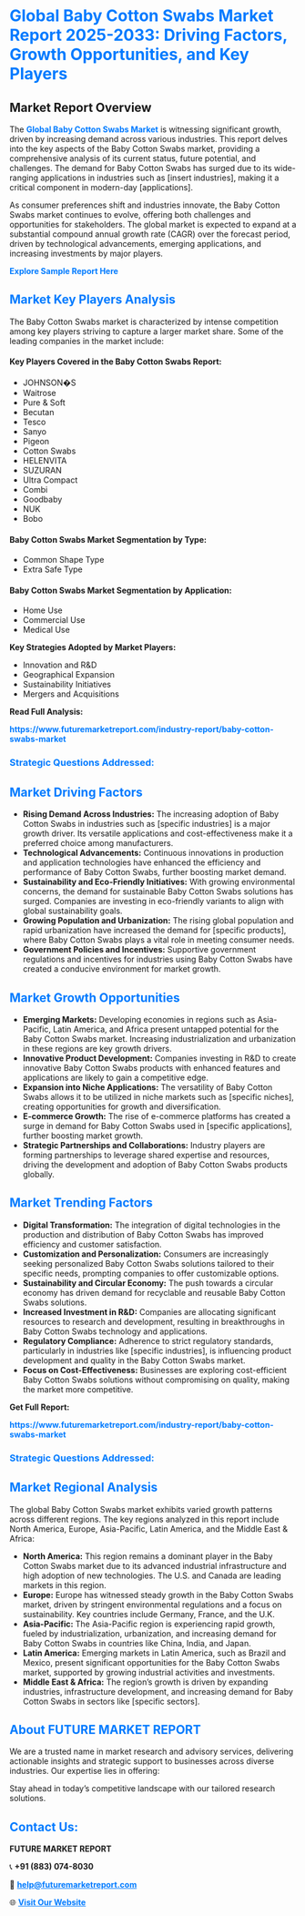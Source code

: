<h1 style="color: #007BFF;">Global Baby Cotton Swabs Market Report 2025-2033: Driving Factors, Growth Opportunities, and Key Players</h1>

<section id="overview">
<h2>Market Report Overview</h2>
<p>The <a href="https://www.futuremarketreport.com/industry-report/baby-cotton-swabs-market" style="color: #007BFF; text-decoration: none;"><strong>Global Baby Cotton Swabs Market</strong></a> is witnessing significant growth, driven by increasing demand across various industries. This report delves into the key aspects of the Baby Cotton Swabs market, providing a comprehensive analysis of its current status, future potential, and challenges. The demand for Baby Cotton Swabs has surged due to its wide-ranging applications in industries such as [insert industries], making it a critical component in modern-day [applications].</p>
<p>As consumer preferences shift and industries innovate, the Baby Cotton Swabs market continues to evolve, offering both challenges and opportunities for stakeholders. The global market is expected to expand at a substantial compound annual growth rate (CAGR) over the forecast period, driven by technological advancements, emerging applications, and increasing investments by major players.</p>
</section>

<section id="overview">
<p><a href="https://www.futuremarketreport.com/request-sample/reportId=40758" style="color: #007BFF; text-decoration: none;"><strong>Explore Sample Report Here</strong></a></p>
</section>

<section id="key-players">
<h2 style="color: #007BFF;">Market Key Players Analysis</h2>
<p>The Baby Cotton Swabs market is characterized by intense competition among key players striving to capture a larger market share. Some of the leading companies in the market include:</p>
<h4>Key Players Covered in the Baby Cotton Swabs Report:</h4>
<ul><li>JOHNSON�S</li><li>Waitrose</li><li>Pure &amp; Soft</li><li>Becutan</li><li>Tesco</li><li>Sanyo</li><li>Pigeon</li><li>Cotton Swabs</li><li>HELENVITA</li><li>SUZURAN</li><li>Ultra Compact</li><li>Combi</li><li>Goodbaby</li><li>NUK</li><li>Bobo</li></ul>
<h4>Baby Cotton Swabs Market Segmentation by Type:</h4>
<ul><li>Common Shape Type</li><li>Extra Safe Type</li></ul>

<h4>Baby Cotton Swabs Market Segmentation by Application:</h4>
<ul><li>Home Use</li><li>Commercial Use</li><li>Medical Use</li></ul>
<p><strong>Key Strategies Adopted by Market Players:</strong></p>
<ul>
<li>Innovation and R&D</li>
<li>Geographical Expansion</li>
<li>Sustainability Initiatives</li>
<li>Mergers and Acquisitions</li>
</ul>
</section>

<section>
<p><strong>Read Full Analysis: </strong></p><a href="https://www.futuremarketreport.com/industry-report/baby-cotton-swabs-market" style="color: #007BFF; text-decoration: none;"><strong>https://www.futuremarketreport.com/industry-report/baby-cotton-swabs-market</strong></a>
<h3 style="color: #007BFF;">Strategic Questions Addressed:</h3>
</section>

<section id="driving-factors">
<h2 style="color: #007BFF;">Market Driving Factors</h2>
<ul>
<li><strong>Rising Demand Across Industries:</strong> The increasing adoption of Baby Cotton Swabs in industries such as [specific industries] is a major growth driver. Its versatile applications and cost-effectiveness make it a preferred choice among manufacturers.</li>
<li><strong>Technological Advancements:</strong> Continuous innovations in production and application technologies have enhanced the efficiency and performance of Baby Cotton Swabs, further boosting market demand.</li>
<li><strong>Sustainability and Eco-Friendly Initiatives:</strong> With growing environmental concerns, the demand for sustainable Baby Cotton Swabs solutions has surged. Companies are investing in eco-friendly variants to align with global sustainability goals.</li>
<li><strong>Growing Population and Urbanization:</strong> The rising global population and rapid urbanization have increased the demand for [specific products], where Baby Cotton Swabs plays a vital role in meeting consumer needs.</li>
<li><strong>Government Policies and Incentives:</strong> Supportive government regulations and incentives for industries using Baby Cotton Swabs have created a conducive environment for market growth.</li>
</ul>
</section>

<section id="growth-opportunities">
<h2 style="color: #007BFF;">Market Growth Opportunities</h2>
<ul>
<li><strong>Emerging Markets:</strong> Developing economies in regions such as Asia-Pacific, Latin America, and Africa present untapped potential for the Baby Cotton Swabs market. Increasing industrialization and urbanization in these regions are key growth drivers.</li>
<li><strong>Innovative Product Development:</strong> Companies investing in R&D to create innovative Baby Cotton Swabs products with enhanced features and applications are likely to gain a competitive edge.</li>
<li><strong>Expansion into Niche Applications:</strong> The versatility of Baby Cotton Swabs allows it to be utilized in niche markets such as [specific niches], creating opportunities for growth and diversification.</li>
<li><strong>E-commerce Growth:</strong> The rise of e-commerce platforms has created a surge in demand for Baby Cotton Swabs used in [specific applications], further boosting market growth.</li>
<li><strong>Strategic Partnerships and Collaborations:</strong> Industry players are forming partnerships to leverage shared expertise and resources, driving the development and adoption of Baby Cotton Swabs products globally.</li>
</ul>
</section>

<section id="trending-factors">
<h2 style="color: #007BFF;">Market Trending Factors</h2>
<ul>
<li><strong>Digital Transformation:</strong> The integration of digital technologies in the production and distribution of Baby Cotton Swabs has improved efficiency and customer satisfaction.</li>
<li><strong>Customization and Personalization:</strong> Consumers are increasingly seeking personalized Baby Cotton Swabs solutions tailored to their specific needs, prompting companies to offer customizable options.</li>
<li><strong>Sustainability and Circular Economy:</strong> The push towards a circular economy has driven demand for recyclable and reusable Baby Cotton Swabs solutions.</li>
<li><strong>Increased Investment in R&D:</strong> Companies are allocating significant resources to research and development, resulting in breakthroughs in Baby Cotton Swabs technology and applications.</li>
<li><strong>Regulatory Compliance:</strong> Adherence to strict regulatory standards, particularly in industries like [specific industries], is influencing product development and quality in the Baby Cotton Swabs market.</li>
<li><strong>Focus on Cost-Effectiveness:</strong> Businesses are exploring cost-efficient Baby Cotton Swabs solutions without compromising on quality, making the market more competitive.</li>
</ul>
</section>

<section>
<p><strong>Get Full Report: </strong></p><a href="https://www.futuremarketreport.com/industry-report/baby-cotton-swabs-market" style="color: #007BFF; text-decoration: none;"><strong>https://www.futuremarketreport.com/industry-report/baby-cotton-swabs-market</strong></a>
<h3 style="color: #007BFF;">Strategic Questions Addressed:</h3>
</section>


<section id="regional-analysis">
<h2 style="color: #007BFF;">Market Regional Analysis</h2>
<p>The global Baby Cotton Swabs market exhibits varied growth patterns across different regions. The key regions analyzed in this report include North America, Europe, Asia-Pacific, Latin America, and the Middle East & Africa:</p>
<ul>
<li><strong>North America:</strong> This region remains a dominant player in the Baby Cotton Swabs market due to its advanced industrial infrastructure and high adoption of new technologies. The U.S. and Canada are leading markets in this region.</li>
<li><strong>Europe:</strong> Europe has witnessed steady growth in the Baby Cotton Swabs market, driven by stringent environmental regulations and a focus on sustainability. Key countries include Germany, France, and the U.K.</li>
<li><strong>Asia-Pacific:</strong> The Asia-Pacific region is experiencing rapid growth, fueled by industrialization, urbanization, and increasing demand for Baby Cotton Swabs in countries like China, India, and Japan.</li>
<li><strong>Latin America:</strong> Emerging markets in Latin America, such as Brazil and Mexico, present significant opportunities for the Baby Cotton Swabs market, supported by growing industrial activities and investments.</li>
<li><strong>Middle East & Africa:</strong> The region’s growth is driven by expanding industries, infrastructure development, and increasing demand for Baby Cotton Swabs in sectors like [specific sectors].</li>
</ul>
</section>

<footer>
<h2 style="color: #007BFF;">About FUTURE MARKET REPORT</h2>
<p>We are a trusted name in market research and advisory services, delivering actionable insights and strategic support to businesses across diverse industries. Our expertise lies in offering:</p>

<p>Stay ahead in today’s competitive landscape with our tailored research solutions.</p>

<h2 style="color: #007BFF;">Contact Us:</h2>
<p><strong>FUTURE MARKET REPORT</strong></p>
<p>📞 <strong>+91 (883) 074-8030</strong></p>
<p>📧 <strong><a href="mailto:help@futuremarketreport.com" style="color: #007BFF;">help@futuremarketreport.com</a></strong></p>
<p>🌐 <strong><a href="https://www.futuremarketreport.com/" style="color: #007BFF;">Visit Our Website</a></strong></p>
</footer>